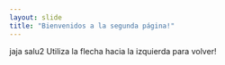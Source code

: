 ```yaml
---
layout: slide
title: "Bienvenidos a la segunda página!"
---
```

jaja salu2
Utiliza la flecha hacia la izquierda para volver!
